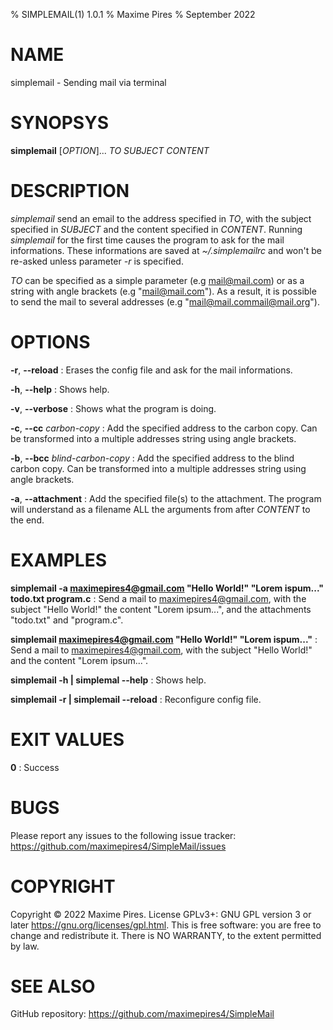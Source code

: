 % SIMPLEMAIL(1) 1.0.1
% Maxime Pires
% September 2022

# NAME
simplemail - Sending mail via terminal

# SYNOPSYS
**simplemail** [*OPTION*]... *TO* *SUBJECT* *CONTENT*

# DESCRIPTION
*simplemail* send an email to the address specified in *TO*, with the subject specified in *SUBJECT* and the content specified in *CONTENT*. Running *simplemail* for the first time causes the program to ask for the mail informations. These informations are saved at *~/.simplemailrc* and won't be re-asked unless parameter *-r* is specified.

*TO* can be specified as a simple parameter (e.g mail@mail.com) or as a string with angle brackets (e.g "<mail@mail.com>"). As a result, it is possible to send the mail to several addresses (e.g "<mail@mail.com><mail@mail.org>").

# OPTIONS
**-r**, **--reload**
: Erases the config file and ask for the mail informations.

**-h**, **--help**
: Shows help.

**-v**, **--verbose**
: Shows what the program is doing.

**-c**, **--cc** *carbon-copy*
: Add the specified address to the carbon copy. Can be transformed into a multiple addresses string using angle brackets.

**-b**, **--bcc** *blind-carbon-copy*
: Add the specified address to the blind carbon copy. Can be transformed into a multiple addresses string using angle brackets.

**-a**, **--attachment**
: Add the specified file(s) to the attachment. The program will understand as a filename ALL the arguments from after *CONTENT* to the end.

# EXAMPLES
**simplemail -a maximepires4@gmail.com "Hello World!" "Lorem ispum..." todo.txt program.c**
: Send a mail to maximepires4@gmail.com, with the subject "Hello World!" the content "Lorem ipsum...", and the attachments "todo.txt" and "program.c".

**simplemail maximepires4@gmail.com "Hello World!" "Lorem ispum..."**
: Send a mail to maximepires4@gmail.com, with the subject "Hello World!" and the content "Lorem ipsum...".

**simplemail -h | simplemal --help**
: Shows help.

**simplemail -r | simplemail --reload**
: Reconfigure config file.

# EXIT VALUES
**0**
: Success

# BUGS
Please report any issues to the following issue tracker: https://github.com/maximepires4/SimpleMail/issues

# COPYRIGHT
Copyright © 2022 Maxime Pires. License GPLv3+: GNU GPL version 3 or later <https://gnu.org/licenses/gpl.html>.
This is free software: you are free to change and redistribute it.  There is NO WARRANTY, to the extent permitted by law.

# SEE ALSO
GitHub repository: https://github.com/maximepires4/SimpleMail
